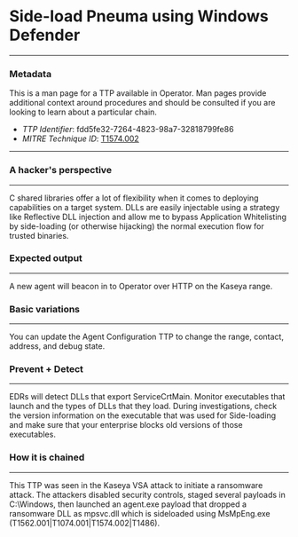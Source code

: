 
# Side-load Pneuma using Windows Defender

---

### Metadata

This is a man page for a TTP available in Operator. Man pages provide additional context around procedures and should be consulted if you are looking to learn about a particular chain.

- *TTP Identifier*: fdd5fe32-7264-4823-98a7-32818799fe86
- *MITRE Technique ID*: [T1574.002](https://attack.mitre.org/techniques/T1574/002)

---

### A hacker's perspective

---

C shared libraries offer a lot of flexibility when it comes to deploying capabilities on a target system. DLLs are easily injectable using a strategy like Reflective DLL injection and allow me to bypass Application Whitelisting by side-loading (or otherwise hijacking) the normal execution flow for trusted binaries. 

### Expected output

---

A new agent will beacon in to Operator over HTTP on the Kaseya range. 

### Basic variations

---

You can update the Agent Configuration TTP to change the range, contact, address, and debug state. 

### Prevent + Detect

---

EDRs will detect DLLs that export ServiceCrtMain. Monitor executables that launch and the types of DLLs that they load. During investigations, check the version information on the executable that was used for Side-loading and make sure that your enterprise blocks old versions of those executables. 

### How it is chained

---

This TTP was seen in the Kaseya VSA attack to initiate a ransomware attack. The attackers disabled security controls, staged several payloads in C:\Windows, then launched an agent.exe payload that dropped a ransomware DLL as mpsvc.dll which is sideloaded using MsMpEng.exe (T1562.001|T1074.001|T1574.002|T1486). 
